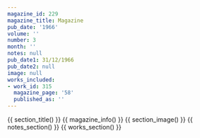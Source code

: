 ```yaml
---
magazine_id: 229
magazine_title: Magazine
pub_date: '1966'
volume: ''
number: 3
month: ''
notes: null
pub_date1: 31/12/1966
pub_date2: null
image: null
works_included:
- work_id: 315
  magazine_page: '58'
  published_as: ''
---
```


{{ section_title() }}
{{ magazine_info() }}
{{ section_image() }}
{{ notes_section() }}
{{ works_section() }}
